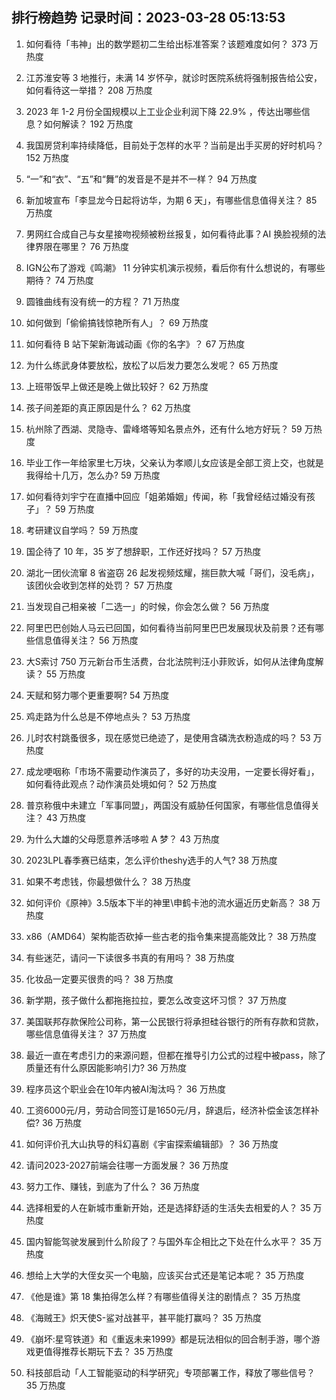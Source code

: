 
## 排行榜趋势 记录时间：2023-03-28 05:13:53
  
  1. 如何看待「韦神」出的数学题初二生给出标准答案？该题难度如何？ 373 万热度
    
  2. 江苏淮安等 3 地推行，未满 14 岁怀孕，就诊时医院系统将强制报告给公安，如何看待这一举措？ 208 万热度
    
  3. 2023 年 1-2 月份全国规模以上工业企业利润下降 22.9% ，传达出哪些信息？如何解读？ 192 万热度
    
  4. 我国房贷利率持续降低，目前处于怎样的水平？当前是出手买房的好时机吗？ 152 万热度
    
  5. “一”和“衣”、“五”和“舞”的发音是不是并不一样？ 94 万热度
    
  6. 新加坡宣布「李显龙今日起将访华，为期 6 天」，有哪些信息值得关注？ 85 万热度
    
  7. 男网红合成自己与女星接吻视频被粉丝报复，如何看待此事？AI 换脸视频的法律界限在哪里？ 76 万热度
    
  8. IGN公布了游戏《鸣潮》 11 分钟实机演示视频，看后你有什么想说的，有哪些期待？ 74 万热度
    
  9. 圆锥曲线有没有统一的方程？ 71 万热度
    
  10. 如何做到「偷偷搞钱惊艳所有人」？ 69 万热度
    
  11. 如何看待 B 站下架新海诚动画《你的名字》？ 67 万热度
    
  12. 为什么练武身体要放松，放松了以后发力要怎么发呢？ 65 万热度
    
  13. 上班带饭早上做还是晚上做比较好？ 62 万热度
    
  14. 孩子间差距的真正原因是什么？ 62 万热度
    
  15. 杭州除了西湖、灵隐寺、雷峰塔等知名景点外，还有什么地方好玩？ 59 万热度
    
  16. 毕业工作一年给家里七万块，父亲认为孝顺儿女应该是全部工资上交，也就是我得给十几万，怎么办? 59 万热度
    
  17. 如何看待刘宇宁在直播中回应「姐弟婚姻」传闻，称「我曾经结过婚没有孩子」？ 59 万热度
    
  18. 考研建议自学吗？ 59 万热度
    
  19. 国企待了 10 年，35 岁了想辞职，工作还好找吗？ 57 万热度
    
  20. 湖北一团伙流窜 8 省盗窃 26 起发视频炫耀，揣巨款大喊「哥们，没毛病」，该团伙会收到怎样的处罚？ 57 万热度
    
  21. 当发现自己相亲被「二选一」的时候，你会怎么做？ 56 万热度
    
  22. 阿里巴巴创始人马云已回国，如何看待当前阿里巴巴发展现状及前景？还有哪些信息值得关注？ 56 万热度
    
  23. 大S索讨 750 万元新台币生活费，台北法院判汪小菲败诉，如何从法律角度解读？ 55 万热度
    
  24. 天赋和努力哪个更重要啊? 54 万热度
    
  25. 鸡走路为什么总是不停地点头？ 53 万热度
    
  26. 儿时农村跳蚤很多，现在感觉已绝迹了，是使用含磷洗衣粉造成的吗？ 53 万热度
    
  27. 成龙哽咽称「市场不需要动作演员了，多好的功夫没用，一定要长得好看」，如何看待此观点？动作演员处境如何？ 52 万热度
    
  28. 普京称俄中未建立「军事同盟」，两国没有威胁任何国家，有哪些信息值得关注？ 43 万热度
    
  29. 为什么大雄的父母愿意养活哆啦 A 梦？ 43 万热度
    
  30. 2023LPL春季赛已结束，怎么评价theshy选手的人气? 38 万热度
    
  31. 如果不考虑钱，你最想做什么？ 38 万热度
    
  32. 如何评价《原神》3.5版本下半的神里\申鹤卡池的流水逼近历史新高？ 38 万热度
    
  33. x86（AMD64）架构能否砍掉一些古老的指令集来提高能效比？ 38 万热度
    
  34. 有些迷茫，请问一下读很多书真的有用吗？ 38 万热度
    
  35. 化妆品一定要买很贵的吗？ 38 万热度
    
  36. 新学期，孩子做什么都拖拖拉拉，要怎么改变这坏习惯？ 37 万热度
    
  37. 美国联邦存款保险公司称，第一公民银行将承担硅谷银行的所有存款和贷款，哪些信息值得关注？ 37 万热度
    
  38. 最近一直在考虑引力的来源问题，但都在推导引力公式的过程中被pass，除了质量还有什么原因能影响引力? 36 万热度
    
  39. 程序员这个职业会在10年内被AI淘汰吗？ 36 万热度
    
  40. 工资6000元/月，劳动合同签订是1650元/月，辞退后，经济补偿金该怎样补偿? 36 万热度
    
  41. 如何评价孔大山执导的科幻喜剧《宇宙探索编辑部》？ 36 万热度
    
  42. 请问2023-2027前端会往哪一方面发展？ 36 万热度
    
  43. 努力工作、赚钱，到底为了什么？ 36 万热度
    
  44. 选择相爱的人在新城市重新开始，还是选择舒适的生活失去相爱的人？ 35 万热度
    
  45. 国内智能驾驶发展到什么阶段了？与国外车企相比之下处在什么水平？ 35 万热度
    
  46. 想给上大学的大侄女买一个电脑，应该买台式还是笔记本呢？ 35 万热度
    
  47. 《他是谁》第 18 集拍得怎么样？有哪些值得关注的剧情点？ 35 万热度
    
  48. 《海贼王》炽天使S-鲨对战甚平，甚平能打赢吗？ 35 万热度
    
  49. 《崩坏:星穹铁道》和《重返未来1999》都是玩法相似的回合制手游，哪个游戏更值得推荐长期玩下去？ 35 万热度
    
  50. 科技部启动「人工智能驱动的科学研究」专项部署工作，释放了哪些信号？ 35 万热度
    
